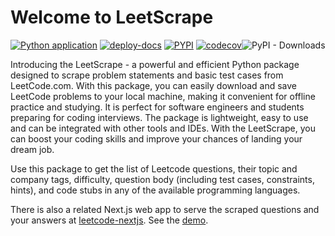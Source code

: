 # Welcome to LeetScrape

[![Python application](https://github.com/nikhil-ravi/LeetcodeScraper/actions/workflows/python-app.yml/badge.svg)](https://github.com/nikhil-ravi/LeetcodeScraper/actions/workflows/python-app.yml) [![deploy-docs](https://github.com/nikhil-ravi/LeetScrape/actions/workflows/deploy-docs.yml/badge.svg)](https://leetscrape.chowkabhara.com) [![PYPI](https://img.shields.io/pypi/v/leetscrape)](https://pypi.org/project/leetscrape/) [![codecov](https://codecov.io/gh/nikhil-ravi/LeetScrape/branch/main/graph/badge.svg?token=GWOVLPYSUA)](https://codecov.io/gh/nikhil-ravi/LeetScrape)![PyPI - Downloads](https://img.shields.io/pypi/dm/leetscrape)

Introducing the LeetScrape - a powerful and efficient Python package designed to scrape problem statements and basic test cases from LeetCode.com. With this package, you can easily download and save LeetCode problems to your local machine, making it convenient for offline practice and studying. It is perfect for software engineers and students preparing for coding interviews. The package is lightweight, easy to use and can be integrated with other tools and IDEs. With the LeetScrape, you can boost your coding skills and improve your chances of landing your dream job.

Use this package to get the list of Leetcode questions, their topic and company tags, difficulty, question body (including test cases, constraints, hints), and code stubs in any of the available programming languages.

There is also a related Next.js web app to serve the scraped questions and your answers at [leetcode-nextjs](https://github.com/nikhil-ravi/leetcode-ts). See the [demo](https://scuffedcode.chowkabhara.com/).
